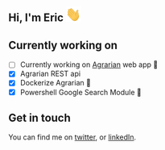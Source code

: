  ## Hi, I'm Eric <img src="https://raw.githubusercontent.com/ertush/ertush/master/wave.gif" width="30px">

## Currently working on 
 
 - [ ] Currently working on [Agrarian](https://agrarian-io-pwa.netlify.app/#/signin) web app :seedling:
 - [x] Agrarian REST api 
 - [x] Dockerize Agrarian :rocket:
 - [x] Powershell Google Search Module :rocket: 

## Get in touch

You can find me on [twitter](https://twitter.com/eromtush), or [linkedIn](https://www.linkedin.com/in/eric-mutua-r77/).


